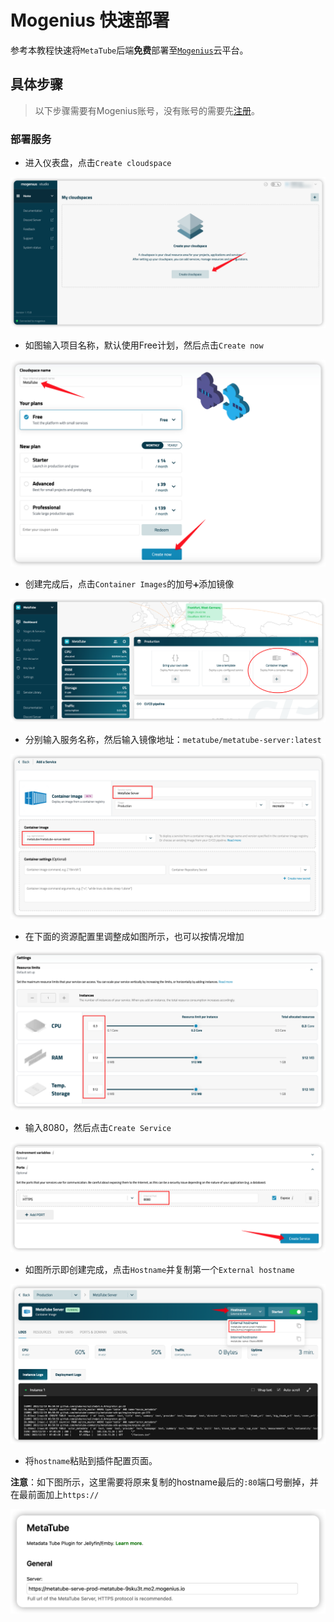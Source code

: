 # Mogenius 快速部署

参考本教程快速将`MetaTube`后端**免费**部署至[`Mogenius`](https://mogenius.com/)云平台。

## 具体步骤

> 以下步骤需要有Mogenius账号，没有账号的需要先[注册](https://studio.mogenius.com/user/registration)。

### 部署服务

- 进入仪表盘，点击`Create cloudspace`

![create](./images/1.png)

- 如图输入项目名称，默认使用Free计划，然后点击`Create now`

![now](./images/2.png)

- 创建完成后，点击`Container Images`的加号`➕`添加镜像

![add](./images/3.png)

- 分别输入服务名称，然后输入镜像地址：`metatube/metatube-server:latest`

![name and images](./images/4.png)

- 在下面的资源配置里调整成如图所示，也可以按情况增加

![resources](./images/5.png)

- 输入8080，然后点击`Create Service`

![service](./images/6.png)

- 如图所示即创建完成，点击`Hostname`并复制第一个`External hostname`

![hostname](./images/7.png)

- 将`hostname`粘贴到插件配置页面。

**注意**：如下图所示，这里需要将原来复制的hostname最后的`:80`端口号删掉，并在最前面加上`https://`

![plugin](./images/8.png)
